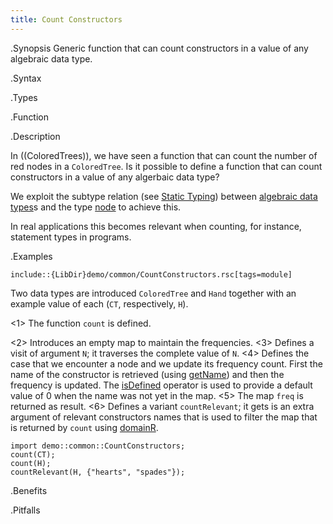 ```yaml
---
title: Count Constructors
---
```


.Synopsis
Generic function that can count constructors in a value of any algebraic data type.

.Syntax

.Types

.Function

.Description

In ((ColoredTrees)), we have seen a function that can count the number of red nodes in a `ColoredTree`.
Is it possible to define a function that can count constructors in a value of any algerbaic data type?

We exploit the subtype relation (see [Static Typing]((RascalConcepts:StaticTyping))) 
between [algebraic data types]((Rascal:Declarations-AlgebraicDataType))s 
and the type [node]((Rascal:Values-Node)) to achieve this.

In real applications this becomes relevant when counting, for instance, statement types in programs.

.Examples

```rascal
include::{LibDir}demo/common/CountConstructors.rsc[tags=module]
```

                
Two data types are introduced `ColoredTree` and `Hand` together
with an example value of each (`CT`, respectively, `H`).

<1> The function `count` is defined.

<2> Introduces an empty map to maintain the frequencies.
<3> Defines a visit of argument `N`; it traverses the complete value of `N`.
<4> Defines the case that we encounter a node and we update its frequency count.
  First the name of the constructor is retrieved (using [getName]((Library:Node-getName))) and then the
  frequency is updated. The [isDefined]((Rascal:Assignment-IsDefined)) operator is used to provide a default value of 0 when
  the name was not yet in the map.
<5> The map `freq` is returned as result.
<6> Defines a variant `countRelevant`; it gets is an extra argument of relevant constructors
names that is used to filter the map that is returned by `count` using [domainR]((Library:Map-domainR)).

```rascal-shell
import demo::common::CountConstructors;
count(CT);
count(H);
countRelevant(H, {"hearts", "spades"});
```

.Benefits

.Pitfalls

